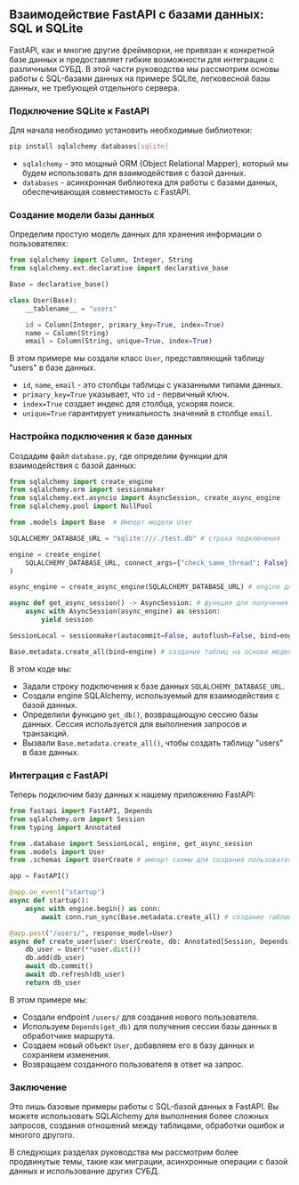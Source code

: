 ## Взаимодействие FastAPI с базами данных: SQL и SQLite

FastAPI, как и многие другие фреймворки, не привязан к конкретной базе данных и предоставляет гибкие возможности для интеграции с различными СУБД. В этой части руководства мы рассмотрим основы работы с SQL-базами данных на примере SQLite, легковесной базы данных, не требующей отдельного сервера.

### Подключение SQLite к FastAPI

Для начала необходимо установить необходимые библиотеки:

```bash
pip install sqlalchemy databases[sqlite]
```

- `sqlalchemy` - это мощный ORM (Object Relational Mapper), который мы будем использовать для взаимодействия с базой данных.
- `databases` - асинхронная библиотека для работы с базами данных, обеспечивающая совместимость с FastAPI.

### Создание модели базы данных

Определим простую модель данных для хранения информации о пользователях:

```python
from sqlalchemy import Column, Integer, String
from sqlalchemy.ext.declarative import declarative_base

Base = declarative_base()

class User(Base):
    __tablename__ = "users"

    id = Column(Integer, primary_key=True, index=True)
    name = Column(String)
    email = Column(String, unique=True, index=True)
```

В этом примере мы создали класс `User`, представляющий таблицу "users" в базе данных. 
- `id`, `name`, `email` - это столбцы таблицы с указанными типами данных.
- `primary_key=True` указывает, что `id` - первичный ключ.
- `index=True` создает индекс для столбца, ускоряя поиск.
- `unique=True` гарантирует уникальность значений в столбце `email`.

### Настройка подключения к базе данных

Создадим файл `database.py`, где определим функции для взаимодействия с базой данных:

```python
from sqlalchemy import create_engine
from sqlalchemy.orm import sessionmaker
from sqlalchemy.ext.asyncio import AsyncSession, create_async_engine
from sqlalchemy.pool import NullPool

from .models import Base  # Импорт модели User

SQLALCHEMY_DATABASE_URL = "sqlite:///./test.db" # строка подключения

engine = create_engine(
    SQLALCHEMY_DATABASE_URL, connect_args={"check_same_thread": False}, poolclass=NullPool # создание engine для синхронного взаимодействия
)

async_engine = create_async_engine(SQLALCHEMY_DATABASE_URL) # engine для асинхронного взаимодействия

async def get_async_session() -> AsyncSession: # функция для получения сессии 
    async with AsyncSession(async_engine) as session:
        yield session

SessionLocal = sessionmaker(autocommit=False, autoflush=False, bind=engine)

Base.metadata.create_all(bind=engine) # создание таблиц на основе моделей
```

В этом коде мы:
- Задали строку подключения к базе данных `SQLALCHEMY_DATABASE_URL`.
- Создали engine SQLAlchemy, используемый для взаимодействия с базой данных.
- Определили функцию `get_db()`, возвращающую сессию базы данных. Сессия используется для выполнения запросов и транзакций.
- Вызвали `Base.metadata.create_all()`, чтобы создать таблицу "users" в базе данных.

### Интеграция с FastAPI

Теперь подключим базу данных к нашему приложению FastAPI:

```python
from fastapi import FastAPI, Depends
from sqlalchemy.orm import Session
from typing import Annotated

from .database import SessionLocal, engine, get_async_session
from .models import User
from .schemas import UserCreate # импорт схемы для создания пользователя

app = FastAPI()

@app.on_event("startup")
async def startup():
    async with engine.begin() as conn:
        await conn.run_sync(Base.metadata.create_all) # создание таблиц при запуске приложения

@app.post("/users/", response_model=User)
async def create_user(user: UserCreate, db: Annotated[Session, Depends(get_async_session)]):
    db_user = User(**user.dict())
    db.add(db_user)
    await db.commit()
    await db.refresh(db_user)
    return db_user

```

В этом примере мы:

- Создали endpoint `/users/` для создания нового пользователя.
- Используем `Depends(get_db)` для получения сессии базы данных в обработчике маршрута.
- Создаем новый объект `User`, добавляем его в базу данных и сохраняем изменения.
- Возвращаем созданного пользователя в ответ на запрос.

### Заключение

Это лишь базовые примеры работы с SQL-базой данных в FastAPI. Вы можете использовать SQLAlchemy для выполнения более сложных запросов, создания отношений между таблицами, обработки ошибок и многого другого. 

В следующих разделах руководства мы рассмотрим более продвинутые темы, такие как миграции, асинхронные операции с базой данных и использование других СУБД.
